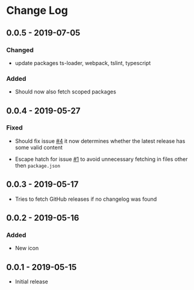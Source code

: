 # Change Log

## 0.0.5 - 2019-07-05

### Changed

- update packages ts-loader, webpack, tslint, typescript

### Added

- Should now also fetch scoped packages

## 0.0.4 - 2019-05-27

### Fixed

- Should fix issue [#4](https://github.com/JCofman/Changelog/issues/4) it now determines whether the latest release has some valid content

- Escape hatch for issue [#1](https://github.com/JCofman/Changelog/issues/1) to avoid unnecessary fetching in files other then `package.json`

## 0.0.3 - 2019-05-17

- Tries to fetch GitHub releases if no changelog was found

## 0.0.2 - 2019-05-16

### Added

- New icon

## 0.0.1 - 2019-05-15

- Initial release
